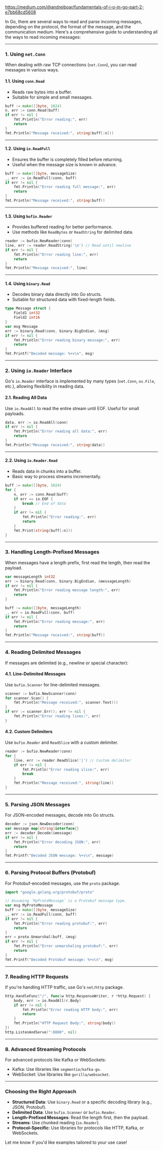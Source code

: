 https://medium.com/@andreiboar/fundamentals-of-i-o-in-go-part-2-e7bb68cd5608

In Go, there are several ways to read and parse incoming messages, depending on the protocol, the format of the message, and the communication medium. Here's a comprehensive guide to understanding all the ways to read incoming messages:

---

### **1. Using `net.Conn`**

When dealing with raw TCP connections (`net.Conn`), you can read messages in various ways.

#### **1.1. Using `conn.Read`**

- Reads raw bytes into a buffer.
- Suitable for simple and small messages.

```go
buff := make([]byte, 1024)
n, err := conn.Read(buff)
if err != nil {
    fmt.Println("Error reading:", err)
    return
}
fmt.Println("Message received:", string(buff[:n]))
```

---

#### **1.2. Using `io.ReadFull`**

- Ensures the buffer is completely filled before returning.
- Useful when the message size is known in advance.

```go
buff := make([]byte, messageSize)
_, err := io.ReadFull(conn, buff)
if err != nil {
    fmt.Println("Error reading full message:", err)
    return
}
fmt.Println("Message received:", string(buff))
```

---

#### **1.3. Using `bufio.Reader`**

- Provides buffered reading for better performance.
- Use methods like `ReadBytes` or `ReadString` for delimited data.

```go
reader := bufio.NewReader(conn)
line, err := reader.ReadString('\n') // Read until newline
if err != nil {
    fmt.Println("Error reading line:", err)
    return
}
fmt.Println("Message received:", line)
```

---

#### **1.4. Using `binary.Read`**

- Decodes binary data directly into Go structs.
- Suitable for structured data with fixed-length fields.

```go
type Message struct {
    Field1 int32
    Field2 int16
}
var msg Message
err := binary.Read(conn, binary.BigEndian, &msg)
if err != nil {
    fmt.Println("Error reading binary message:", err)
    return
}
fmt.Printf("Decoded message: %+v\n", msg)
```

---

### **2. Using `io.Reader` Interface**

Go's `io.Reader` interface is implemented by many types (`net.Conn`, `os.File`, etc.), allowing flexibility in reading data.

#### **2.1. Reading All Data**

Use `io.ReadAll` to read the entire stream until EOF. Useful for small payloads.

```go
data, err := io.ReadAll(conn)
if err != nil {
    fmt.Println("Error reading all data:", err)
    return
}
fmt.Println("Message received:", string(data))
```

---

#### **2.2. Using `io.Reader.Read`**

- Reads data in chunks into a buffer.
- Basic way to process streams incrementally.

```go
buff := make([]byte, 1024)
for {
    n, err := conn.Read(buff)
    if err == io.EOF {
        break // End of data
    }
    if err != nil {
        fmt.Println("Error reading:", err)
        return
    }
    fmt.Print(string(buff[:n]))
}
```

---

### **3. Handling Length-Prefixed Messages**

When messages have a length prefix, first read the length, then read the payload.

```go
var messageLength int32
err := binary.Read(conn, binary.BigEndian, &messageLength)
if err != nil {
    fmt.Println("Error reading message length:", err)
    return
}

buff := make([]byte, messageLength)
_, err = io.ReadFull(conn, buff)
if err != nil {
    fmt.Println("Error reading message:", err)
    return
}
fmt.Println("Message received:", string(buff))
```

---

### **4. Reading Delimited Messages**

If messages are delimited (e.g., newline or special character):

#### **4.1. Line-Delimited Messages**

Use `bufio.Scanner` for line-delimited messages.

```go
scanner := bufio.NewScanner(conn)
for scanner.Scan() {
    fmt.Println("Message received:", scanner.Text())
}
if err := scanner.Err(); err != nil {
    fmt.Println("Error reading lines:", err)
}
```

#### **4.2. Custom Delimiters**

Use `bufio.Reader` and `ReadSlice` with a custom delimiter.

```go
reader := bufio.NewReader(conn)
for {
    line, err := reader.ReadSlice('|') // Custom delimiter
    if err != nil {
        fmt.Println("Error reading slice:", err)
        break
    }
    fmt.Println("Message received:", string(line))
}
```

---

### **5. Parsing JSON Messages**

For JSON-encoded messages, decode into Go structs.

```go
decoder := json.NewDecoder(conn)
var message map[string]interface{}
err := decoder.Decode(&message)
if err != nil {
    fmt.Println("Error decoding JSON:", err)
    return
}
fmt.Printf("Decoded JSON message: %+v\n", message)
```

---

### **6. Parsing Protocol Buffers (Protobuf)**

For Protobuf-encoded messages, use the `proto` package.

```go
import "google.golang.org/protobuf/proto"

// Assuming `MyProtoMessage` is a Protobuf message type.
var msg MyProtoMessage
buff := make([]byte, messageSize)
_, err := io.ReadFull(conn, buff)
if err != nil {
    fmt.Println("Error reading protobuf:", err)
    return
}
err = proto.Unmarshal(buff, &msg)
if err != nil {
    fmt.Println("Error unmarshaling protobuf:", err)
    return
}
fmt.Printf("Decoded Protobuf message: %+v\n", msg)
```

---

### **7. Reading HTTP Requests**

If you're handling HTTP traffic, use Go's `net/http` package.

```go
http.HandleFunc("/", func(w http.ResponseWriter, r *http.Request) {
    body, err := io.ReadAll(r.Body)
    if err != nil {
        fmt.Println("Error reading HTTP body:", err)
        return
    }
    fmt.Println("HTTP Request Body:", string(body))
})
http.ListenAndServe(":8080", nil)
```

---

### **8. Advanced Streaming Protocols**

For advanced protocols like Kafka or WebSockets:

- Kafka: Use libraries like `segmentio/kafka-go`.
- WebSocket: Use libraries like `gorilla/websocket`.

---

### **Choosing the Right Approach**

- **Structured Data**: Use `binary.Read` or a specific decoding library (e.g., JSON, Protobuf).
- **Delimited Data**: Use `bufio.Scanner` or `bufio.Reader`.
- **Length-Prefixed Messages**: Read the length first, then the payload.
- **Streams**: Use chunked reading (`io.Reader`).
- **Protocol-Specific**: Use libraries for protocols like HTTP, Kafka, or WebSockets.

Let me know if you'd like examples tailored to your use case!